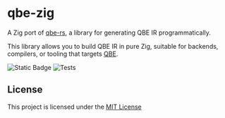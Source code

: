 # qbe-zig

A Zig port of [qbe-rs](https://github.com/garritfra/qbe-rs), a library for generating QBE IR programmatically.

This library allows you to build QBE IR in pure Zig, suitable for backends, compilers, or tooling that targets [QBE](https://c9x.me/compile/).

![Static Badge](https://img.shields.io/badge/Zig-0.14.1-ec915c?style=flat-square&logo=zig)
![Tests](https://img.shields.io/github/actions/workflow/status/ciathefed/qbe-zig/zig.yml?label=Tests%20%F0%9F%A7%AA&style=flat-square)

## License

This project is licensed under the [MIT License](./LICENSE)
